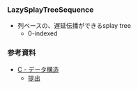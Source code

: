 ### LazySplayTreeSequence
- 列ベースの、遅延伝播ができるsplay tree
  - 0-indexed

### 参考資料
- [C - データ構造](https://atcoder.jp/contests/arc033/tasks/arc033_3)
  - [提出](https://atcoder.jp/contests/arc033/submissions/41820033)


